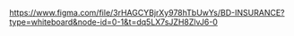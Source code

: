 https://www.figma.com/file/3rHAGCYBjrXy978hTbUwYs/BD-INSURANCE?type=whiteboard&node-id=0-1&t=dq5LX7sJZH8ZlvJ6-0
